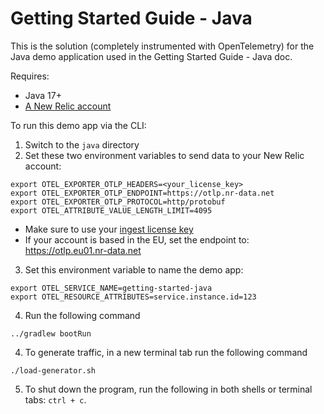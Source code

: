 # Getting Started Guide - Java

This is the solution (completely instrumented with OpenTelemetry) for the Java demo application used in the Getting Started Guide - Java doc. 

Requires:

* Java 17+
* [A New Relic account](https://one.newrelic.com/)

To run this demo app via the CLI:

1. Switch to the `java` directory
2. Set these two environment variables to send data to your New Relic account:
```
export OTEL_EXPORTER_OTLP_HEADERS=<your_license_key>
export OTEL_EXPORTER_OTLP_ENDPOINT=https://otlp.nr-data.net
export OTEL_EXPORTER_OTLP_PROTOCOL=http/protobuf
export OTEL_ATTRIBUTE_VALUE_LENGTH_LIMIT=4095
```
* Make sure to use your [ingest license key](https://docs.newrelic.com/docs/apis/intro-apis/new-relic-api-keys/#license-key)
* If your account is based in the EU, set the endpoint to: https://otlp.eu01.nr-data.net

3. Set this environment variable to name the demo app:
```
export OTEL_SERVICE_NAME=getting-started-java
export OTEL_RESOURCE_ATTRIBUTES=service.instance.id=123
```

4. Run the following command

```shell
../gradlew bootRun
```

4. To generate traffic, in a new terminal tab run the following command
```shell
./load-generator.sh
```

5. To shut down the program, run the following in both shells or terminal tabs: `ctrl + c`. 